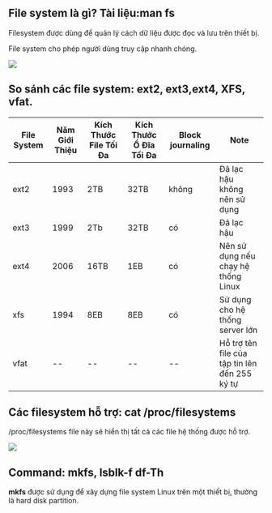 ## File system là gì? Tài liệu:man fs

Filesystem được dùng để quản lý cách dữ liệu được đọc và lưu trên thiết bị.

File system cho phép người dùng truy cập nhanh chóng.

<img src="https://i.imgur.com/xV4rkHU.png">


## So sánh các file system: ext2, ext3,ext4, XFS, vfat.

|File System|Năm Giới Thiệu| Kích Thước File Tối Đa| Kích Thước Ổ Đĩa Tối Đa| Block journaling| Note|
|---|---|----|----|----|----|
|ext2|1993|2TB|32TB|không|Đã lạc hậu không nên sử dụng|
|ext3|1999|2Tb|32TB|có|Đã lạc hậu|
|ext4|2006|16TB|1EB|có|Nên sử dụng nếu chạy hệ thống Linux|
|xfs|1994|8EB|8EB|có|Sử dụng cho hệ thống server lớn|
|vfat|--|--|--|--|Hỗ trợ tên file của tập tin lên đến 255 ký tự|

## Các filesystem hỗ trợ: cat /proc/filesystems

/proc/filesystems file này sẽ hiển thị tất cả các file hệ thống được hỗ trợ.

<img src="https://i.imgur.com/ciIM3Yb.png">


## Command: mkfs, lsblk-f df-Th

**mkfs** được sử dụng để xây dựng file system Linux trên một thiết bị, thường là hard disk partition.
